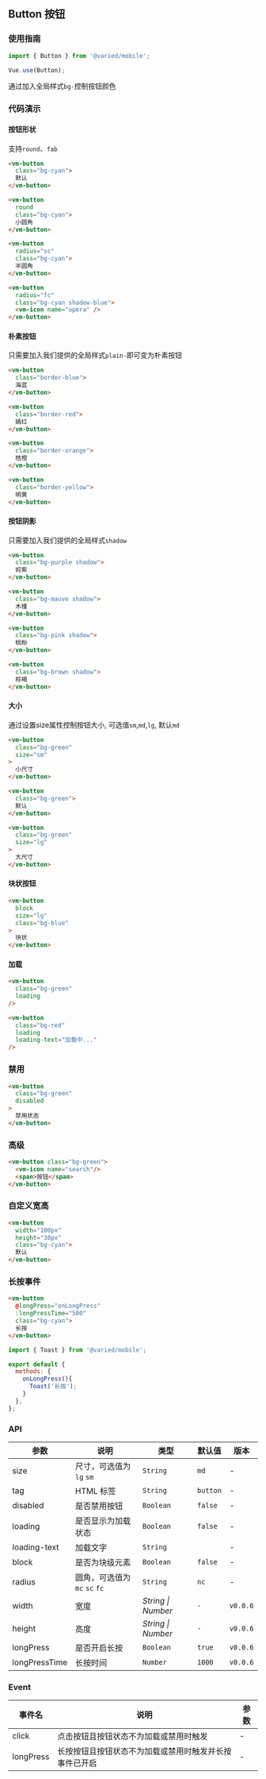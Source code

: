 ## Button 按钮

### 使用指南
``` javascript
import { Button } from '@varied/mobile';

Vue.use(Button);
```
通过加入全局样式`bg-`控制按钮颜色
### 代码演示

#### 按钮形状
支持`round`、`fab`

```html
<vm-button
  class="bg-cyan">
  默认
</vm-button>

<vm-button
  round
  class="bg-cyan">
  小圆角
</vm-button>

<vm-button
  radius="sc"
  class="bg-cyan">
  半圆角
</vm-button>

<vm-button
  radius="fc"
  class="bg-cyan shadow-blue">
  <vm-icon name="opera" />
</vm-button>
```

#### 朴素按钮
只需要加入我们提供的全局样式`plain-`即可变为朴素按钮
```html
<vm-button
  class="border-blue">
  海蓝
</vm-button>

<vm-button
  class="border-red">
  嫣红
</vm-button>

<vm-button
  class="border-orange">
  桔橙
</vm-button>

<vm-button
  class="border-yellow">
  明黄
</vm-button>
```
#### 按钮阴影
只需要加入我们提供的全局样式`shadow`
```html
<vm-button 
  class="bg-purple shadow">
  姹紫
</vm-button>

<vm-button 
  class="bg-mauve shadow">
  木槿
</vm-button>

<vm-button 
  class="bg-pink shadow">
  桃粉
</vm-button>

<vm-button 
  class="bg-brown shadow">
  棕褐
</vm-button>
```


#### 大小

通过设置size属性控制按钮大小, 可选值`sm`,`md`,`lg`, 默认`md`

```html
<vm-button
  class="bg-green"
  size="sm"
>
  小尺寸
</vm-button>

<vm-button
  class="bg-green">
  默认
</vm-button>

<vm-button
  class="bg-green"
  size="lg"
>
  大尺寸
</vm-button>
```

#### 块状按钮

```html 
<vm-button
  block
  size="lg"
  class="bg-blue"
>
  块状
</vm-button>
```


#### 加载
```html
<vm-button
  class="bg-green"
  loading
/>

<vm-button
  class="bg-red"
  loading
  loading-text="加载中..."
/>
```

### 禁用

```html
<vm-button
  class="bg-green"
  disabled
>
  禁用状态
</vm-button>
```

### 高级
```html
<vm-button class="bg-green">
  <vm-icon name="search"/>
  <span>按钮</span>
</vm-button>
```

### 自定义宽高
```html
<vm-button
  width="100px"
  height="30px"
  class="bg-cyan">
  默认
</vm-button>
```

### 长按事件
```html
<vm-button
  @longPress="onLongPress"
  :longPressTime="500"
  class="bg-cyan">
  长按
</vm-button>
```

```js
import { Toast } from '@varied/mobile';

export default {
  methods: {
    onLongPress(){
      Toast('长按');
    }
  },
};
```

### API

| 参数 | 说明 | 类型 | 默认值 | 版本 |
|------|------|------|------|------|
| size | 尺寸，可选值为 `lg` `sm` | `String` | `md` | - |
| tag | HTML 标签 | `String` | `button` | - |
| disabled | 是否禁用按钮 | `Boolean` | `false` | - |
| loading | 是否显示为加载状态 | `Boolean` | `false` | - |
| loading-text | 加载文字 | `String` | | - |
| block | 是否为块级元素 | `Boolean` | `false` | - |
| radius | 圆角，可选值为 `mc` `sc` `fc` | `String` | `nc` | - |
| width | 宽度 | _String \| Number_ | `-` | `v0.0.6` |
| height | 高度 | _String \| Number_ | `-` | `v0.0.6` |
| longPress | 是否开启长按 | `Boolean` | `true` | `v0.0.6` |
| longPressTime | 长按时间 | `Number` | `1000` | `v0.0.6` |

### Event

| 事件名 | 说明 | 参数 |
|------|------|------|
| click | 点击按钮且按钮状态不为加载或禁用时触发 | - |
| longPress | 长按按钮且按钮状态不为加载或禁用时触发并长按事件已开启 | - |
